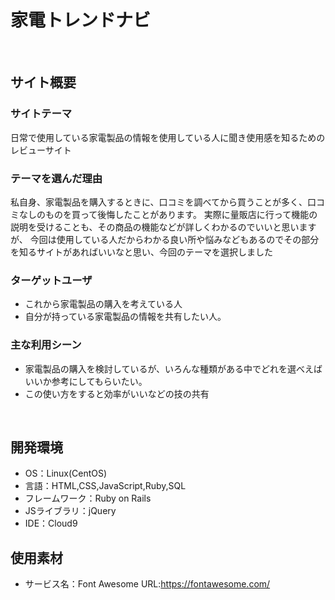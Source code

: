 # 家電トレンドナビ
​
## サイト概要
### サイトテーマ
日常で使用している家電製品の情報を使用している人に聞き使用感を知るためのレビューサイト
​
### テーマを選んだ理由
私自身、家電製品を購入するときに、口コミを調べてから買うことが多く、口コミなしのものを買って後悔したことがあります。
実際に量販店に行って機能の説明を受けることも、その商品の機能などが詳しくわかるのでいいと思いますが、
今回は使用している人だからわかる良い所や悩みなどもあるのでその部分を知るサイトがあればいいなと思い、今回のテーマを選択しました
​
### ターゲットユーザ
- これから家電製品の購入を考えている人
- 自分が持っている家電製品の情報を共有したい人。
​
### 主な利用シーン

- 家電製品の購入を検討しているが、いろんな種類がある中でどれを選べえばいいか参考にしてもらいたい。
- この使い方をすると効率がいいなどの技の共有

​
## 開発環境
- OS：Linux(CentOS)
- 言語：HTML,CSS,JavaScript,Ruby,SQL
- フレームワーク：Ruby on Rails
- JSライブラリ：jQuery
- IDE：Cloud9
​
## 使用素材
- サービス名：Font Awesome 
  URL:https://fontawesome.com/
